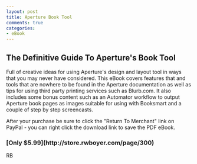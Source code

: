 ```yaml
---
layout: post
title: Aperture Book Tool
comments: true
categories:
- eBook
---
```

<h2>The Definitive Guide To Aperture's Book Tool</h2>
Full of creative ideas for using Aperture's design and layout tool in ways that you may never have considered. This eBook covers features that and tools that are nowhere to be found in the Aperture documentation as well as tips for using third party printing services such as Blurb.com. It also includes some bonus content such as an Automator workflow to output Aperture book pages as images suitable for using with Booksmart and a couple of step by step screencasts.

After your purchase be sure to click the "Return To Merchant" link on PayPal - you can right click the download link to save the PDF eBook.

<h3>[Only $5.99](http://store.rwboyer.com/page/300)</h3>

RB

